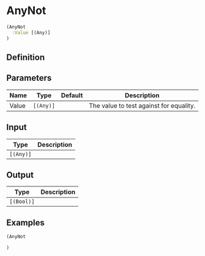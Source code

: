 # AnyNot

```clojure
(AnyNot
  :Value [(Any)]
)
```

## Definition


## Parameters
| Name | Type | Default | Description |
|------|------|---------|-------------|
| Value | `[(Any)]` |  | The value to test against for equality. |


## Input
| Type | Description |
|------|-------------|
| `[(Any)]` |  |


## Output
| Type | Description |
|------|-------------|
| `[(Bool)]` |  |


## Examples

```clojure
(AnyNot

)
```
